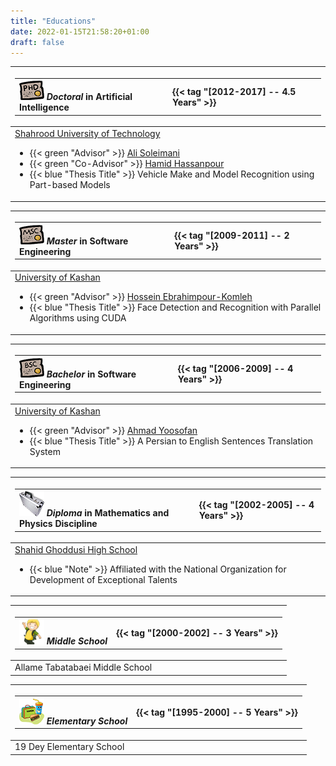```yaml
---
title: "Educations"
date: 2022-01-15T21:58:20+01:00
draft: false
---
```


| <table id="nested_table"><tr><th>![icon](/images/educations/phd.png) ***Doctoral*** in Artificial Intelligence</th><th id="right">{{< tag "[2012-2017] -- 4.5 Years" >}}</th></table> |
| :------ |
| [Shahrood University of Technology](https://shahroodut.ac.ir/en/)<ul><li>{{< green "Advisor" >}} [Ali Soleimani](https://ieeexplore.ieee.org/author/37679938800)</li><li>{{< green "Co-Advisor" >}} [Hamid Hassanpour](https://scholar.google.com/citations?user=RgIoUX0AAAAJ&hl=en)</li><li>{{< blue "Thesis Title" >}} Vehicle Make and Model Recognition using Part-based Models</li></ul>  |

| <table id="nested_table"><tr><th>![icon](/images/educations/msc.png) ***Master*** in Software Engineering</th><th id="right">{{< tag "[2009-2011] -- 2 Years" >}}</th></table> |
| :------ |
| [University of Kashan](https://kashanu.ac.ir/en)<ul><li>{{< green "Advisor" >}} [Hossein Ebrahimpour-Komleh](https://scholar.google.com/citations?user=7ahmLpgAAAAJ&hl=en)</li><li>{{< blue "Thesis Title" >}} Face Detection and Recognition with Parallel Algorithms using CUDA</li></ul>  |

| <table id="nested_table"><tr><th>![icon](/images/educations/bsc.png) ***Bachelor*** in Software Engineering</th><th id="right">{{< tag "[2006-2009] -- 4 Years" >}}</th></table> |
| :------ |
| [University of Kashan](https://kashanu.ac.ir/en)<ul><li>{{< green "Advisor" >}} [ Ahmad Yoosofan](https://yoosofan.github.io/en/)</li><li>{{< blue "Thesis Title" >}} A Persian to English Sentences Translation System</li></ul>  |

| <table id="nested_table"><tr><th>![icon](/images/educations/high.png) ***Diploma*** in Mathematics and Physics Discipline</th><th id="right">{{< tag "[2002-2005] -- 4 Years" >}}</th></table> |
| :------ |
| [Shahid Ghoddusi High School](http://qodoosi.ir/)<ul><li>{{< blue "Note" >}} Affiliated with the National Organization for Development of Exceptional Talents</li></ul>  |

| <table id="nested_table"><tr><th>![icon](/images/educations/middle.png) ***Middle School***</th><th id="right">{{< tag "[2000-2002] -- 3 Years" >}}</th></table> |
| :------ |
| Allame Tabatabaei Middle School |

| <table id="nested_table"><tr><th>![icon](/images/educations/elementary.png) ***Elementary School***</th><th id="right">{{< tag "[1995-2000] -- 5 Years" >}}</th></table> |
| :------ |
| 19 Dey Elementary School |
